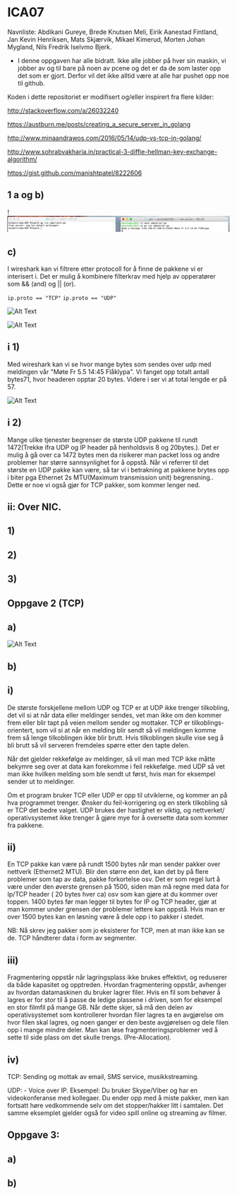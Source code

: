 ﻿# ICA07
 
Navnliste: Abdikani Gureye, Brede Knutsen Meli, Eirik Aanestad Fintland, Jan Kevin Henriksen, Mats Skjærvik, Mikael Kimerud, Morten Johan Mygland, Nils Fredrik Iselvmo Bjerk.

- I denne oppgaven har alle bidratt. Ikke alle jobber på hver sin maskin, vi jobber av og til bare på noen av pcene og det er da de som laster opp det som er gjort. Derfor vil det ikke alltid være at alle har pushet opp noe til github.

Koden i dette repositoriet er modifisert og/eller inspirert fra flere kilder:


http://stackoverflow.com/a/26032240

https://austburn.me/posts/creating_a_secure_server_in_golang

http://www.minaandrawos.com/2016/05/14/udp-vs-tcp-in-golang/

http://www.sohrabvakharia.in/practical-3-diffie-hellman-key-exchange-algorithm/

https://gist.github.com/manishtpatel/8222606


## 1 a og b) 

!![Alt Text](https://raw.githubusercontent.com/IS105-Gruppe05/ICA07/master/Bilder/Bilde1.png)

## c)

I wireshark kan vi filtrere etter protocoll for å finne de pakkene vi er interisert i. Det er mulig å kombinere filterkrav med hjelp av opperatører som && (and) og || (or).

```ip.proto == "TCP"```
```ip.proto == "UDP"```


![Alt Text](https://github.com/IS105-Gruppe05/ICA07/blob/master/Bilder/Bilde2.png)

![Alt Text](https://github.com/IS105-Gruppe05/ICA07/blob/master/Bilder/Bilde3.png?raw=true)
 
 








## i 1)
Med wireshark kan vi se hvor mange bytes som sendes over udp med meldingen vår "Møte Fr 5.5 14:45 Flåklypa". Vi fanget opp totalt antall bytes71, hvor headeren opptar 20 bytes. Videre i ser vi at total lengde er på 57.

![Alt Text](https://github.com/IS105-Gruppe05/ICA07/blob/master/Bilder/Bilde4.png?raw=true)
 
## i 2)
Mange ulike tjenester begrenser de største UDP pakkene til rundt 1472(Trekke ifra UDP og IP header på henholdsvis 8 og 20bytes.). Det er mulig å gå over ca 1472 bytes men da risikerer man packet loss og andre problemer har større sannsynlighet for å oppstå. Når vi referrer til det største en UDP pakke kan være, så tar vi i betrakning at pakkene brytes opp i biter pga Ethernet 2s MTU(Maximum transmission unit) begrensning.. Dette er noe vi også gjør for TCP pakker, som kommer lenger ned.

## ii: Over NIC.
## 1)
## 2)
## 3)	
















## Oppgave 2 (TCP)
## a) 

![Alt Text](https://github.com/IS105-Gruppe05/ICA07/blob/master/Bilder/Bilde5.png?raw=true)

## b) 

## i)
De største forskjellene mellom UDP og TCP er at UDP ikke trenger tilkobling, det vil si at når data eller meldinger sendes, vet man ikke om den kommer frem eller blir tapt på veien mellom sender og mottaker. TCP er tilkoblings-orientert, som vil si at når en melding blir sendt så vil meldingen komme frem så lenge tilkoblingen ikke blir brutt. Hvis tilkoblingen skulle vise seg å bli brutt så vil serveren fremdeles spørre etter den tapte delen.

Når det gjelder rekkefølge av meldinger, så vil man med TCP ikke måtte bekymre seg over at data kan forekomme i feil rekkefølge. med UDP så vet man ikke hvilken melding som ble sendt ut først, hvis man for eksempel sender ut to meldinger.

Om et program bruker TCP eller UDP er opp til utviklerne, og kommer an på hva programmet trenger. Ønsker du feil-korrigering og en sterk tilkobling så er TCP det bedre valget. UDP brukes der hastighet er viktig, og nettverket/ operativsystemet ikke trenger å gjøre mye for å oversette data som kommer fra pakkene.


## ii)
En TCP pakke kan være på rundt 1500 bytes når man sender pakker over nettverk (Ethernet2 MTU). Blir den større enn det, kan det by på flere problemer som tap av data, pakke forkortelse osv. Det er som regel lurt å være under den øverste grensen på 1500, siden man må regne med data for Ip/TCP header ( 20 bytes hver ca)  osv som kan gjøre at du kommer over toppen. 1400 bytes før man legger til bytes for IP og TCP header, gjør at man kommer under grensen der problemer lettere kan oppstå. Hvis man er over 1500 bytes kan en løsning være å dele opp i to pakker i stedet. 

NB: Nå skrev jeg pakker som jo eksisterer for TCP, men at man ikke kan se de. TCP håndterer data i form av segmenter.

## iii)
Fragmentering oppstår når lagringsplass ikke brukes effektivt, og reduserer da både kapasitet og opptreden. Hvordan fragmentering oppstår, avhenger av hvordan datamaskinen du bruker lagrer filer. Hvis en fil som behøver å lagres er for stor til å passe de ledige plassene i driven, som for eksempel en stor filmfil på mange GB. Når dette skjer, så må den delen av operativsystemet som kontrollerer hvordan filer lagres ta en avgjørelse om hvor filen skal lagres, og noen ganger er den beste avgjørelsen og dele filen opp i mange mindre deler. Man kan løse fragmenteringsproblemer ved å sette til side plass om det skulle trengs. (Pre-Allocation).

## iv)
TCP: Sending og mottak av email, SMS service, musikkstreaming.

UDP:  - Voice over IP. Eksempel: Du bruker Skype/Viber og har en videokonferanse med kollegaer. Du ender opp med å miste pakker, men kan fortsatt høre vedkommende selv om det stopper/hakker litt i samtalen. Det samme eksemplet gjelder også for video spill online og streaming av filmer.


## Oppgave 3:
## a)
## b)
